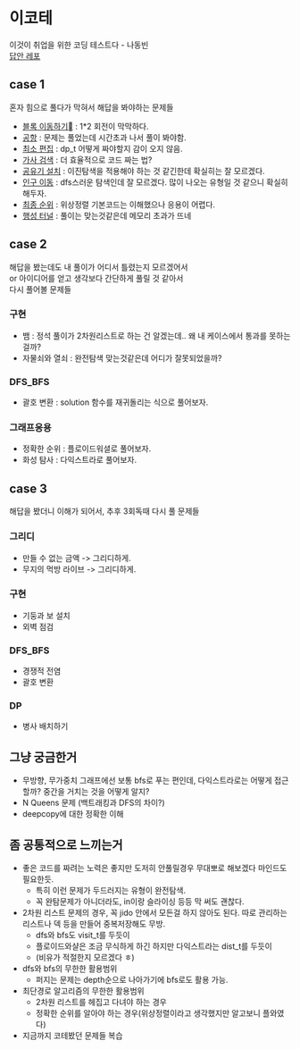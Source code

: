 # 이코테
이것이 취업을 위한 코딩 테스트다 - 나동빈  
[답안 레포](https://github.com/ndb796/python-for-coding-test)

## case 1
혼자 힘으로 풀다가 막혀서 해답을 봐야하는 문제들  
* [블록 이동하기](https://programmers.co.kr/learn/courses/30/lessons/60063) : 1*2 회전이 막막하다.
* [공항](https://www.acmicpc.net/problem/10775) : 문제는 풀었는데 시간초과 나서 풀이 봐야함.
* [최소 편집](https://www.acmicpc.net/problem/15483) : dp_t 어떻게 짜야할지 감이 오지 않음.
* [가사 검색](https://programmers.co.kr/learn/courses/30/lessons/60060) : 더 효율적으로 코드 짜는 법?
* [공유기 설치](https://www.acmicpc.net/problem/2110) : 이진탐색을 적용해야 하는 것 같긴한데 확실히는 잘 모르겠다.
* [인구 이동](https://www.acmicpc.net/problem/16234) : dfs스러운 탐색인데 잘 모르겠다. 많이 나오는 유형일 것 같으니 확실히 해두자.
* [최종 순위](https://www.acmicpc.net/problem/2887) : 위상정렬 기본코드는 이해했으나 응용이 어렵다.
* [행성 터널](https://www.acmicpc.net/problem/2887) : 풀이는 맞는것같은데 메모리 초과가 뜨네
## case 2
해답을 봤는데도 내 풀이가 어디서 틀렸는지 모르겠어서  
or 아이디어를 얻고 생각보다 간단하게 풀릴 것 같아서  
다시 풀어볼 문제들

### 구현
* 뱀 : 정석 풀이가 2차원리스트로 하는 건 알겠는데.. 왜 내 케이스에서 통과를 못하는 걸까?
* 자물쇠와 열쇠 : 완전탐색 맞는것같은데 어디가 잘못되었을까?

### DFS_BFS
* 괄호 변환 : solution 함수를 재귀돌리는 식으로 풀어보자.

### 그래프응용
* 정확한 순위 : 플로이드워셜로 풀어보자.
* 화성 탐사 : 다익스트라로 풀어보자.

## case 3
해답을 봤더니 이해가 되어서, 추후 3회독때 다시 풀 문제들  
### 그리디
* 만들 수 없는 금액 -> 그리디하게.
* 무지의 먹방 라이브 -> 그리디하게.

### 구현
* 기둥과 보 설치
* 외벽 점검

### DFS_BFS
* 경쟁적 전염
* 괄호 변환

### DP
* 병사 배치하기


## 그냥 궁금한거
* 무방향, 무가중치 그래프에선 보통 bfs로 푸는 편인데, 다익스트라로는 어떻게 접근할까? 중간을 거치는 것을 어떻게 알지?
* N Queens 문제 (백트래킹과 DFS의 차이?)
* deepcopy에 대한 정확한 이해


## 좀 공통적으로 느끼는거
* 좋은 코드를 짜려는 노력은 좋지만 도저히 안풀릴경우 무대뽀로 해보겠다 마인드도 필요한듯. 
  * 특히 이런 문제가 두드러지는 유형이 완전탐색.
  * 꼭 완탐문제가 아니더라도, in이랑 슬라이싱 등등 막 써도 괜찮다.
* 2차원 리스트 문제의 경우, 꼭 jido 안에서 모든걸 하지 않아도 된다. 따로 관리하는 리스트나 덱 등을 만들어 중복저장해도 무방.
  * dfs와 bfs도 visit_t를 두듯이
  * 플로이드와샬은 조금 무식하게 하긴 하지만 다익스트라는 dist_t를 두듯이
  * (비유가 적절한지 모르겠다 ㅎ)
* dfs와 bfs의 무한한 활용범위
  * 퍼지는 문제는 depth순으로 나아가기에 bfs로도 활용 가능.
* 최단경로 알고리즘의 무한한 활용범위
  * 2차원 리스트를 헤집고 다녀야 하는 경우
  * 정확한 순위를 알아야 하는 경우(위상정렬이라고 생각했지만 알고보니 플와였다)
* 지금까지 코테봤던 문제들 복습